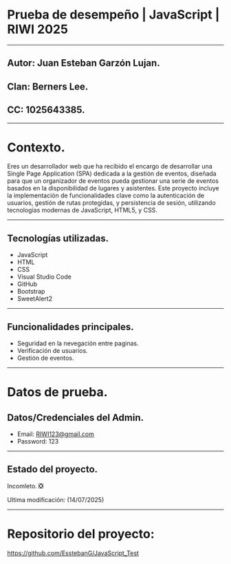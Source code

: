 # Prueba de desempeño | JavaScript | RIWI 2025 

---

## Autor: Juan Esteban Garzón Lujan.
## Clan: Berners Lee.
## CC: 1025643385.

---

# Contexto.

Eres un desarrollador web que ha recibido el encargo de desarrollar una Single Page
Application (SPA) dedicada a la gestión de eventos, diseñada para que un organizador de eventos
pueda gestionar una serie de eventos basados en la disponibilidad de lugares y asistentes. Este
proyecto incluye la implementación de funcionalidades clave como la autenticación de usuarios,
gestión de rutas protegidas, y persistencia de sesión, utilizando tecnologías modernas de
JavaScript, HTML5, y CSS.

---

## Tecnologías utilizadas.

- JavaScript
- HTML
- CSS
- Visual Studio Code
- GitHub
- Bootstrap
- SweetAlert2

---

## Funcionalidades principales.

- Seguridad en la nevegación entre paginas.
- Verificación de usuarios.
- Gestión de eventos.

---

# Datos de prueba.
## Datos/Credenciales del Admin.

- Email: RIWI123@gmail.com
- Password: 123

---

## Estado del proyecto.

Incomleto. ❎

Ultima modificación: (14/07/2025)

---

# Repositorio del proyecto:

https://github.com/EsstebanG/JavaScript_Test
